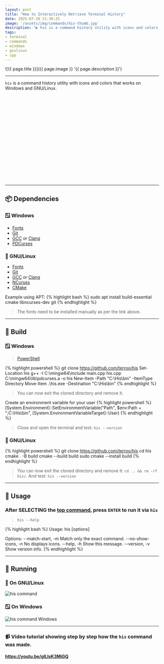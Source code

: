 ```yaml
---
layout: post
title: "How to Interactively Retrieve Terminal History"
date: 2025-07-20 21:30:25
image: '/assets/img/commands/his-thumb.jpg'
description: "▶️ his is a command history utility with icons and colors that works on Windows and GNU/Linux."
tags:
- terminal
- commands
- windows
- gnulinux
- cpp
---
```


![{{ page.title }}]({{ page.image }} '{{ page.description }}')

---

`his` is a command history utility with icons and colors that works on Windows and GNU/Linux.


<!-- SQUARE - GAMES ROOT -->
<script async src="//pagead2.googlesyndication.com/pagead/js/adsbygoogle.js"></script>
<ins class="adsbygoogle"
style="display:inline-block;width:336px;height:280px"
data-ad-client="ca-pub-2838251107855362"
data-ad-slot="5351066970"></ins>
<script>
(adsbygoogle = window.adsbygoogle || []).push({});
</script>

---

## 📦 Dependencies

### 🪟 Windows
+ [Fonts](https://github.com/terroo/fonts)
+ [Git](https://terminalroot.com.br/2023/03/como-instalar-git-e-git-bash-no-windows.html)
+ [GCC](https://terminalroot.com/how-to-install-the-new-version-of-gcc-mingw-on-windows/) or [Clang](https://terminalroot.com/how-to-install-the-new-version-of-clang-llvm-on-windows/)
+ [PDCurses](https://terminalroot.com/how-to-install-pdcurses-ncurses-on-windows/)

### 🐂 GNU/Linux
+ [Fonts](https://github.com/terroo/fonts)
+ [Git](https://terminalroot.com/tags#git)
+ [GCC](https://terminalroot.com/tags#gcc) or [Clang](https://terminalroot.com/tags#clang)
+ [NCurses](https://terminalroot.com.br/ncurses)
+ [CMake](https://terminalroot.com/tags#cmake)

Example using APT:
{% highlight bash %}
sudo apt install build-essential cmake libncurses-dev git
{% endhighlight %}
> The fonts need to be installed manually as per the link above.

---

## 🚧 Build

### 🪟 Windows
> [PowerShell](https://terminalroot.com/customize-your-powershell-like-a-pro/)

{% highlight powershell %}
git clone https://github.com/terroo/his
Set-Location his
g++ -I C:\mingw64\include main.cpp his.cpp C:\mingw64\lib\pdcurses.a -o his
New-Item -Path "C:\His\bin" -ItemType Directory
Move-Item .\his.exe -Destination "C:\His\bin\"
{% endhighlight %}
> You can now exit the cloned directory and remove it.

Create an environment variable for your user
{% highlight powershell %}
[System.Environment]::SetEnvironmentVariable("Path", $env:Path + ";C:\His\bin", [System.EnvironmentVariableTarget]::User)
{% endhighlight %}
> Close and open the terminal and test: `his --version`


### 🐂 GNU/Linux
{% highlight powershell %}
git clone https://github.com/terroo/his
cd his
cmake . -B build
cmake --build build
sudo cmake --install build
{% endhighlight %}
> You can now exit the cloned directory and remove it: `cd .. && rm -rf his/`. And test: `his --version`

---

## 💼 Usage
### After SELECTING the <u>top command</u>, press `ENTER` to run it via `his`

> `his --help`

{% highlight bash %}
Usage:
his [options]

Options:
  --match-start,   -m  Match only the exact command.
  --no-show-icons, -n  No displays icons.
  --help,          -h  Show this message.
  --version,       -v  Show version info.
{% endhighlight %}

---

## 🏃 Running
### 🐂 On GNU/Linux
![his command](https://github.com/terroo/terroo.github.io/blob/main/assets/img/commands/his.gif?raw=true) 


### 🪟 On Windows
![his command Windows](https://github.com/terroo/terroo.github.io/blob/main/assets/img/commands/his-win.gif?raw=true) 

---

### 📹 Video tutorial showing step by step how the `his` command was made.
#### <https://youtu.be/gILIsK3MiGQ>

